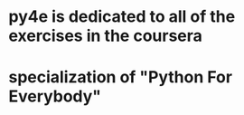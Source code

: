 # py4e is dedicated to all of the exercises in the coursera
# specialization of "Python For Everybody"

